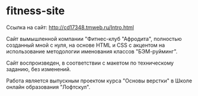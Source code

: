 # fitness-site

Ссылка на сайт: http://cd17348.tmweb.ru/Intro.html

Сайт вымышленной компании "Фитнес-клуб "Афродита", полностью созданный мной с нуля, на основе HTML и CSS  с акцентом на использование методологии именования классов "БЭМ-руйминг". 

Сайт воспроизведен, в соответствии с макетом по техническому заданию, без изменений. 

Работа является выпускным проектом курса "Основы верстки" в Школе онлайн образования "Лофтскул".
